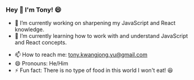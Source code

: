 ### Hey 👋 I'm Tony! 😄

- 🔭 I’m currently working on sharpening my JavaScript and React knowledge.
- 🌱 I’m currently learning how to work with and understand JavaScript and React concepts. 
<!-- - 👯 I’m looking to collaborate on ... -->
<!-- - 🤔 I’m looking for help with ... -->
<!-- - 💬 Ask me about ... -->
- 📫 How to reach me: [tony.kwangjong.yu@gmail.com](url)
- 😄 Pronouns: He/Him
- ⚡ Fun fact: There is no type of food in this world I won't eat! 😆
